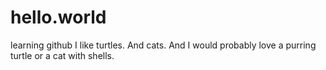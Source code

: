 # hello.world
learning github
I like turtles. And cats. And I would probably love a purring turtle or a cat with shells.
